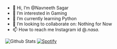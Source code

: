 - 👋 Hi, I’m @Navneeth Sagar
- 👀 I’m interested in Gaming
- 🌱 I’m currently learning Python
- 💞️ I’m looking to collaborate on: Nothing for Now
- 📫 How to reach me Instagram id @_._nasa_._

<!---
NASA-0007/NASA-0007 is a ✨ special ✨ repository because its `README.md` (this file) appears on your GitHub profile.
You can click the Preview link to take a look at your changes.
--->
![Github Stats](https://github-readme-stats.vercel.app/api?username=NASA-0007&theme=vision-friendly-dark)
[![Spotify](https://spotify-fvgai8yyt-nasa-0007.vercel.app/api/spotify)](https://open.spotify.com/user/u8v0c91qepmimnlyjksh5o7ts)

